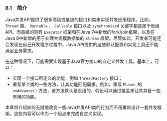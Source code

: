 ### 8.1　简介

Java并发API提供了很多高级或低级的接口和类来实现并发应用程序。比如， `Thread` 类、 `Runnable` 、 `Callable` 接口以及 `synchronized` 关键字都是属于低级API。而高级的则有 `Executor` 框架和在Java 7中新增的fork/join框架，以及在Java 8中新增的用于处理大规模数据集的 `Stream` 框架。尽管如此，开发者可能还会发现在自己开发程序过程中，Java API提供的这些默认配置和实现工具还不能满足业务需求。

在这种情况下，可能需要实现基于Java官方接口的自定义并发工具。基本上，可以：

+ 实现一个接口所定义的功能，例如 `ThreadFactory` 接口；
+ 重写某个类的一些方法，让其功能匹配需求。例如，重写 `Phaser` 的 `onAdvance()` 方法，该方法默认是没用的，假设可以通过覆盖来让其具备一些有用的功能。

本章将介绍如何无缝地改变一些Java并发API类的行为而不用重新设计一套并发框架。这些内容可以作为一个起点来完成自定义实现。

